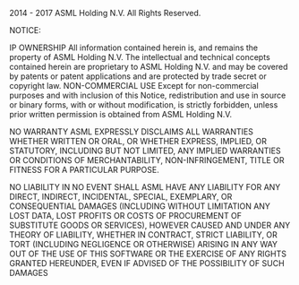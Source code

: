 2014 - 2017 ASML Holding N.V. 
All Rights Reserved.

NOTICE: 

IP OWNERSHIP
All information contained herein is, and remains the property of ASML Holding N.V. 
The intellectual and technical concepts contained herein are proprietary to ASML Holding N.V.  and may be covered by patents or patent applications and are protected by trade secret or copyright law.
NON-COMMERCIAL USE
Except for non-commercial purposes and with inclusion of this Notice, redistribution and use in source or binary forms, with or without modification, is strictly forbidden, unless prior written permission is obtained from ASML Holding N.V.

NO WARRANTY
ASML EXPRESSLY DISCLAIMS ALL WARRANTIES WHETHER WRITTEN OR  ORAL, OR WHETHER EXPRESS,  IMPLIED, OR STATUTORY, INCLUDING BUT NOT LIMITED, ANY IMPLIED WARRANTIES OR CONDITIONS OF MERCHANTABILITY, NON-INFRINGEMENT, TITLE OR FITNESS FOR A PARTICULAR PURPOSE. 

NO LIABILITY
IN NO EVENT SHALL ASML HAVE ANY LIABILITY FOR ANY DIRECT, INDIRECT, INCIDENTAL, SPECIAL, EXEMPLARY, OR CONSEQUENTIAL DAMAGES (INCLUDING WITHOUT LIMITATION ANY LOST DATA, LOST PROFITS OR COSTS OF PROCUREMENT OF SUBSTITUTE GOODS OR SERVICES), HOWEVER CAUSED AND UNDER ANY THEORY OF LIABILITY, WHETHER IN CONTRACT, STRICT LIABILITY, OR TORT (INCLUDING NEGLIGENCE OR OTHERWISE) ARISING IN ANY WAY OUT OF THE USE OF THIS SOFTWARE OR THE EXERCISE OF ANY RIGHTS GRANTED HEREUNDER, EVEN IF ADVISED OF THE POSSIBILITY OF SUCH DAMAGES